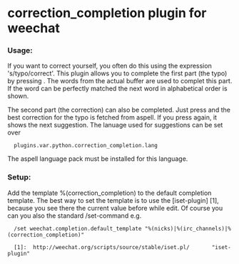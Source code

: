 correction_completion plugin for weechat
========================================

### Usage:
If you want to correct yourself, you often do this using the
expression 's/typo/correct'. This plugin allows you to complete the
first part (the typo) by pressing <Tab>. The words from the actual
buffer are used to complet this part. If the word can be perfectly
matched the next word in alphabetical order is shown.


The second part (the correction) can also be completed. Just press
<Tab> and the best correction for the typo is fetched from aspell.
If you press <Tab> again, it shows the next suggestion. The lanuage
used for suggestions can be set over

      plugins.var.python.correction_completion.lang

The aspell language pack must be installed for this language.

### Setup:
Add the template %(correction_completion) to the default completion template.
The best way to set the template is to use the [iset-plugin] [1], because you see
there the current value before while edit. Of course you can you also the
standard /set-command e.g.

      /set weechat.completion.default_template "%(nicks)|%(irc_channels)|%(correction_completion)"

      [1]:  http://weechat.org/scripts/source/stable/iset.pl/       "iset-plugin"
